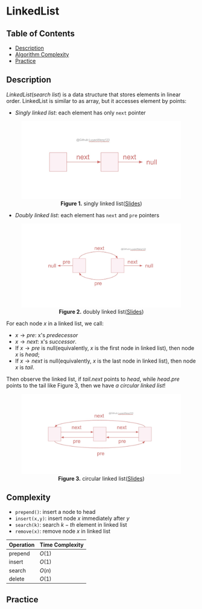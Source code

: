 # LinkedList
## Table of Contents
- [Description](#description)
- [Algorithm Complexity](#complexity)
- [Practice](#practice)

## Description
*LinkedList*(*search list*) is a data structure that stores elements in linear order. LinkedList is similar to as array, but it accesses element by points: 

+ *Singly linked list*: each element has only ```next``` pointer 
<figure style="text-align: center;">
  <img src="./images/singly.jpg" alt="singly linked list description">
  <figcaption>
    <strong>Figure 1.</strong> singly linked list(<a href="./slides/">Slides</a>)<br>
  </figcaption>
</figure>

+ *Doubly linked list*: each element has ```next``` and ```pre``` pointers 
<figure style="text-align: center;">
  <img src="./images/doubly.jpg" alt="doubly linked list description">
  <figcaption>
    <strong>Figure 2.</strong> doubly linked list(<a href="./slides/">Slides</a>)<br>
  </figcaption>
</figure>

For each node $x$ in a linked list, we call:
+ $x\rightarrow pre$: x's *predecessor*
+ $x\rightarrow next$: x's *successor*. 
+ If $x\rightarrow pre$ is null(equivalently, $x$ is the first node in linked list), then node $x$ is *head*; 
+ If $x\rightarrow next$ is null(equivalently, $x$ is the last node in linked list), then node $x$ is *tail*.

Then observe the linked list, if $tail.next$ points to $head$, while $head.pre$ points to the tail like Figure 3, then we have *a circular linked list*!

<figure style="text-align: center;">
  <img src="./images/circular_linked_list.jpg" alt="circular linked list description">
  <figcaption>
    <strong>Figure 3.</strong> circular linked list(<a href="./slides/">Slides</a>)<br>
  </figcaption>
</figure>

## Complexity
+ `prepend()`: insert a node to head
+ `insert(x,y)`: insert node $x$ immediately after $y$
+ `search(k)`: search $k-th$ element in linked list
+ `remove(x)`: remove node $x$ in linked list

| Operation | Time Complexity |
|-----------|-----------------|
| prepend      | $O(1)$          |
| insert       | $O(1)$          |
| search       | $O(n)$          |
| delete       | $O(1)$          |

## Practice